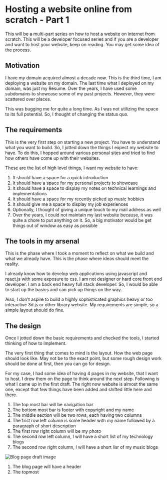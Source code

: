 # Hosting a website online from scratch - Part 1
This will be a multi-part series on how to host a website on internet from scratch. This will be a developer focused series and if you are a developer and want to host your website, keep on reading. You may get some idea of the process.

## Motivation
I have my domain acquired almost a decade now. This is the third time, I am deploying a website on my domain. The last time what I deployed on my domain, was just my Resume. Over the years, I have used some subdomains to showcase some of my past projects. However, they were scattered over places.

This was bugging me for quite a long time. As I was not utilizing the space to its full potential. So, I thought of changing the status quo.

## The requirements
This is the very first step on starting a new project. You have to understand what you want to build. So, I jotted down the things I expect my website to have. To do this, I hopped around various personal sites and tried to find how others have come up with their websites.

These are the list of high level things, I want my website to have:
1. It should have a space for a quick introduction
1. It should have a space for my personal projects to showcase
1. It should have a space to display my notes  on technical learnings and implementations
1. It should have a space for my recently picked up music hobbies
1. It should give me a space to display my job experiences
1. Optionally, I thought of giving a unique touch to my mail address as well
1. Over the years, I could not maintain my last website because, it was quite a chore to put anything on it. So, a big motivator would be get things out of window as easy as possible

## The tools in my arsenal
This is the phase where I took a moment to reflect on what we build and what we already have. This is the phase where ideas should meet the reality.

I already know how to develop web applications using javascript and react.js with some exposure to css. I am not designer or hard core front end developer. I am a back end heavy full stack developer. So, I would be able to start up the basics and can pick up things on the way.

Also, I don't aspire to build a highly sophisticated graphics heavy or too interactive 3d.js or other library website. My requirements are simple, so a simple layout should do fine.

## The design
Once I jotted down the basic requirements and checked the tools, I started thinking of how to implement.

The very first thing that comes to mind is the layout. How the web page should look like. May not be to the exact point, but some rough design work should be done at first, then you can go for design.

For my case, I had some idea of having 4 pages in my website, that I want to host. I drew them on the page to think around the next step. Following is what I came up in the first draft. The right now website is almost the same one, except that few things have been added and shifted little here and there.




1. The top most bar will be navigation bar
1. The bottom most bar is footer with copyright and my name
1. The middle section will be two rows, each having two columns
1. The first row left column is some header with my name followed by a paragraph of short description
1. The first row right column will be my photo
1. The second row left column, I will have a short list of my technology blogs
1. The second row right column, I will have a short lisr of my music blogs

![Blog page draft image](home-page "Blog Page Draft")
1. The blog page will have a header
1. The topmost 